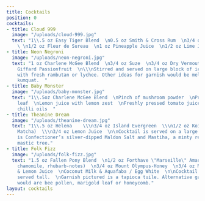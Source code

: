```yaml
---
title: Cocktails
position: 0
cocktails:
- title: Cloud 999
  image: "/uploads/cloud-999.jpg"
  text: "1\\.5 oz Easy Tiger Blend  \n0.5 oz Smith & Cross Rum  \n3/4 oz Almond Orgeat
    \ \n1/2 oz Fleur de Sureau  \n1 oz Pineapple Juice  \n1/2 oz Lime Juice"
- title: Neon Negroni
  image: "/uploads/neon-negroni.jpg"
  text: "1 oz Charlene McGee Blend  \n3/4 oz Suze  \n3/4 oz Dry Vermouth  \n3/4 oz
    Giffard Passionfruit  \n\\\nStirred and served on large block of ice.  \nGarnish
    with fresh rambutan or lychee. Other ideas for garnish would be melon, dragonfruit,
    kumquat.  "
- title: Baby Monster
  image: "/uploads/baby-monster.jpg"
  text: "1\\.5oz Charlene McGee Blend  \nPinch of mushroom powder  \nPressed marigold
    leaf  \nLemon juice with lemon zest  \nFreshly pressed tomato juice  \nSesame
    chilli oils  "
- title: Theanine Dream
  image: "/uploads/theanine-dream.jpg"
  text: "1\\.5 oz Helena    \\\n3/4 oz Island Evergreen  \\\n1/2 oz Koicha (\"Thick\"
    Matcha)  \\\n3/4 oz Lemon Juice  \n\nCocktail is served on a large rock.Garnish
    is Confectioner’s silver-dipped Maldon Salt and Mastiha, a minty resin from the
    mastic tree."
- title: Folk Fizz
  image: "/uploads/folk-fizz.jpg"
  text: "1.5 oz Fallen Pony Blend  \n1/2 oz Forthave \"Marseille\" Amaro (eucalyptus,
    chamomile, rhubarb-notes)  \n3/4 oz Mount Olympus-Honey  \n3/4 oz Mandarin Juice
    & Lemon Juice  \nCoconut Milk & Aquafaba / Egg White  \n\nCocktail is shaken and
    served tall.  \nGarnish pictured is a tapioca tuile. Alternative garnish ideas
    would are bee pollen, marigold leaf or honeycomb."
layout: cocktails
---
```


